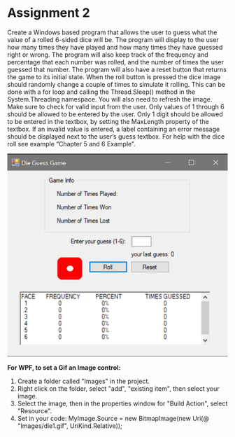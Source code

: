 # Assignment 2 #

Create a Windows based program that allows the user to guess what the value of a rolled 6-sided dice will be. The program will display to the user how many times they have played and how many times they have guessed right or wrong. The program will also keep track of the frequency and percentage that each number was rolled, and the number of times the user guessed that number. The program will also have a reset button that returns the game to its initial state. When the roll button is pressed the dice image should randomly change a couple of times to simulate it rolling. This can be done with a for loop and calling the Thread.Sleep() method in the System.Threading namespace. You will also need to refresh the image. Make sure to check for valid input from the user. Only values of 1 through 6 should be allowed to be entered by the user. Only 1 digit should be allowed to be entered in the textbox, by setting the MaxLength property of the textbox. If an invalid value is entered, a label containing an error message should be displayed next to the user’s guess textbox. For help with the dice roll see example “Chapter 5 and 6 Example”.

![Assignment 2 Screenshot](images/assignment2.png)

**For WPF, to set a Gif an Image control:**

1. Create a folder called  "Images" in the project.
2. Right click on the folder, select  "add",  "existing item", then select your image.
3. Select the image, then in the properties window for  "Build Action", select  "Resource".
4. Set in your code:
MyImage.Source = new BitmapImage(new Uri(@ "Images/die1.gif", UriKind.Relative));